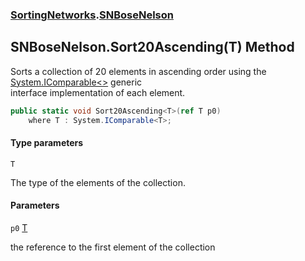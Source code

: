 ### [SortingNetworks](SortingNetworks.md 'SortingNetworks').[SNBoseNelson](SortingNetworks.SNBoseNelson.md 'SortingNetworks.SNBoseNelson')

## SNBoseNelson.Sort20Ascending<T>(T) Method

Sorts a collection of 20 elements in ascending order using the [System.IComparable&lt;&gt;](https://docs.microsoft.com/en-us/dotnet/api/System.IComparable-1 'System.IComparable`1') generic  
interface implementation of each element.

```csharp
public static void Sort20Ascending<T>(ref T p0)
    where T : System.IComparable<T>;
```
#### Type parameters

<a name='SortingNetworks.SNBoseNelson.Sort20Ascending_T_(T).T'></a>

`T`

The type of the elements of the collection.
#### Parameters

<a name='SortingNetworks.SNBoseNelson.Sort20Ascending_T_(T).p0'></a>

`p0` [T](SortingNetworks.SNBoseNelson.Sort20Ascending_T_(T).md#SortingNetworks.SNBoseNelson.Sort20Ascending_T_(T).T 'SortingNetworks.SNBoseNelson.Sort20Ascending<T>(T).T')

the reference to the first element of the collection
